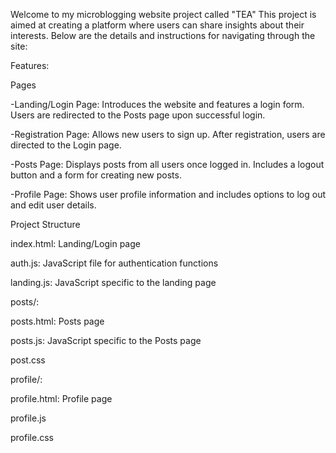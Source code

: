 Welcome to my microblogging website project called "TEA" This project is aimed at creating a platform where users can share insights about their interests. Below are the details and instructions for navigating through the site:

Features:

Pages

-Landing/Login Page: Introduces the website and features a login form. Users are redirected to the Posts page upon successful login.

-Registration Page: Allows new users to sign up. After registration, users are directed to the Login page.

-Posts Page: Displays posts from all users once logged in. Includes a logout button and a form for creating new posts.

-Profile Page: Shows user profile information and includes options to log out and edit user details.

Project Structure

index.html: Landing/Login page

auth.js: JavaScript file for authentication functions

landing.js: JavaScript specific to the landing page

posts/:

posts.html: Posts page

posts.js: JavaScript specific to the Posts page

post.css

profile/:

profile.html: Profile page

profile.js

profile.css
